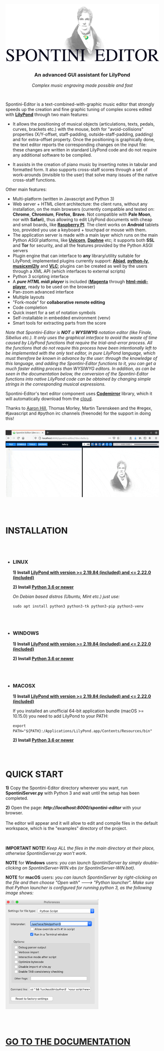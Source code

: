 <p align="center">
    <img src="documentation/images/fulllogo.svg" width="618px" alt="Spontini-Editor logo" />
</p>
<h3 align="center">An advanced GUI assistant for LilyPond</h3>
<p align="center"><i>Complex music engraving made possible and fast</i></p>
<br/>

Spontini-Editor is a text-combined-with-graphic music editor that strongly speeds up the creation and fine graphic tuning of complex scores edited with **[LilyPond](https://lilypond.org)** through two main features:

  * It allows the positioning of musical objects (articulations, texts, pedals, curves, brackets etc.) with the mouse, both for "avoid-collisions" properties (X/Y-offset, staff-padding, outside-staff-padding, padding) and for extra-offset property. Once the positioning is graphically done, the text editor reports the corresponding changes on the input file: these changes are written in standard LilyPond code and do not require any additional software to be compiled.

  * It assists in the creation of piano music by inserting notes in tabular and formatted form. It also supports cross-staff scores through a set of work-arounds (invisible to the user) that solve many issues of the native cross-staff functions.

Other main features:

  * Multi-platform (written in Javascript and Python 3)
  * Web server + HTML client architecture: the client runs, without any installation, on the main browsers (currently compatible and tested on: **Chrome**, **Chromium**, **Firefox**, **Brave**. Not compatible with **Pale Moon**, nor with **Safari**), thus allowing to edit LilyPond documents with cheap and small boards, like **[Raspberry PI](https://www.raspberrypi.org/)**. The client works on **Android** tablets too, provided you use a keyboard + touchpad or mouse with them.
  * The application server is made with a main layer which runs on the main Python *ASGI* platforms, like **[Uvicorn](https://www.uvicorn.org/)**, **[Daphne](https://github.com/django/daphne)** etc; it supports both **SSL** and **Tor** for security, and all the features provided by the Python ASGI servers
  * Plugin engine that can interface to **any** library/utility suitable for LilyPond; implemented plugins currently support: **[Abjad](https://github.com/Abjad/abjad)**, **[python-ly](https://github.com/frescobaldi/python-ly)**, **[musicxml2ly](https://lilypond.org/doc/v2.21/Documentation/usage/invoking-musicxml2ly)** and **[VLC](https://www.videolan.org/vlc/index.html)**; plugins can be created as well by the users through a XML API (which interfaces to external scripts)
  * Python 3 scripting interface
  * A ***pure HTML midi player*** is included (**[Magenta](https://github.com/magenta/magenta)** through **[html-midi-player](https://github.com/cifkao/html-midi-player)**, ready to be used on the browser)
  * Pan-zoom advanced interface
  * Multiple layouts
  * "Fork-mode" for **collaborative remote editing**
  * Code completion
  * Quick insert for a set of notation symbols
  * Self-installable in embedded environment (venv)
  * Smart tools for extracting parts from the score

*Note that Spontini-Editor is **NOT** a **WYSIWYG** notation editor (like Finale, Sibelius etc.). It only uses the graphical interface to avoid the waste of time caused by LilyPond functions that require the trial-and-error process. All the functions that do not require this process have been intentionally left to be implemented with the only text editor, in pure LilyPond language, which must therefore be known in advance by the user: through the knowledge of this language, and adding the Spontini-Editor functions to it, you can get a much faster editing process than WYSIWYG editors. In addition, as can be seen in the documentation below, the conversion of the Spontini-Editor functions into native LilyPond code can be obtained by changing simple strings in the corresponding musical expressions.*

Spontini-Editor's text editor component uses **[Codemirror](https://codemirror.net/)** library, which it will automatically download from the [cloud](https://cdnjs.cloudflare.com).

Thanks to [Aaron Hill](https://github.com/seraku24), Thomas Morley, Martin Tarenskeen and the #regex, #javascript and #python irc channels (freenode) for the support in doing this!

## 
![img](documentation/images/intro.gif)
<br></br><br></br>
# INSTALLATION
<br></br>
* ### **LINUX**

  **1) Install [LilyPond with version >= 2.19.84 (included) and <= 2.22.0 (included)](http://lilypond.org/unix.html)**

  **2) Install [Python 3.6 or newer](https://www.python.org/downloads/source)**
    
    *On Debian based distros (Ubuntu, Mint etc.) just use:*

    ``` sudo apt install python3 python3-tk python3-pip python3-venv ```
    
<br></br>
* ### **WINDOWS**

  **1) Install [LilyPond with version >= 2.19.84 (included) and <= 2.22.0 (included)](http://lilypond.org/windows.html)**

  **2) Install [Python 3.6 or newer](https://www.python.org/downloads/windows)**
  
<br></br>
* ### **MACOSX**

  **1) Install [LilyPond with version >= 2.19.84 (included) and <= 2.22.0 (included)](http://lilypond.org/macos-x.html)**

    If you installed an unofficial 64-bit application bundle (macOS >= 10.15.0) you need to add LilyPond to your PATH: 
    
    ``` export PATH="${PATH}:/Applications/LilyPond.app/Contents/Resources/bin" ``` 

  **2) Install [Python 3.6 or newer](https://www.python.org/downloads/mac-osx)**    

<br></br>
# QUICK START

  **1)** Copy the Spontini-Editor directory wherever you want, run **SpontiniServer.py** with Python 3 and wait until the setup has been completed.
    
  **2)** Open the page: ***http://localhost:8000/spontini-editor*** with your browser.<br></br>
  The editor will appear and it will allow to edit and compile files in the default workspace, which is the "examples" directory of the project.

  <br></br>
  **IMPORTANT NOTE!** *Keep ALL the files in the main directory at their place, otherwise SpontiniServer.py won't work*.
  
  **NOTE** for **Windows** users: *you can launch SpontiniServer by simply double-clicking on SpontiniServer-WIN.vbs (or SpontiniServer-WIN.bat).*

  **NOTE** for **macOS** users: *you can launch SpontiniServer by right-clicking on the file and then choose "Open with" ---> "Python launcher". 
    Make sure that Python launcher is configured for running python 3, as the following image shows:*
    
  ![img](documentation/images/pylauncher.png)
  
  
<br></br>
# [GO TO THE DOCUMENTATION](documentation/toc.md)
<br></br>
